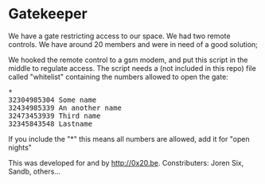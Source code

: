 Gatekeeper
==========

We have a gate restricting access to our space. We had two remote controls. We have around 20 members and were in need of a good solution;

We hooked the remote control to a gsm modem, and put this script in the middle to regulate access. The script needs a (not included in this repo) file called "whitelist" containing the numbers allowed to open the gate:

<pre>
* 
32304985304 Some name 
32434985339 An another name
32473453939 Third name
32345843548 Lastname
</pre>

If you include the "\*" this means all numbers are allowed, add it for "open nights"

This was developed for and by http://0x20.be. Constributers: Joren Six, Sandb, others...
